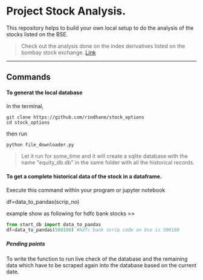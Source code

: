 # Project Stock Analysis. 
This repository helps to build your own local setup to do the analysis of the stocks listed on the BSE. 

> Check out the analysis done on the index derivatives listed on the bombay stock exchange. [Link](https://github.com/rindhane/stock_options/blob/master/Derivative%20Analysis.ipynb)  


***

## Commands

#### To generat the local database

In the terminal,

```
git clone https://github.com/rindhane/stock_options
cd stock_options
``` 

then run 

```python 
python file_downloader.py
```

> Let it run for some_time and it will create a sqlite database with the name "equity_db.db" in the same folder with all the historical records.


#### To get a complete historical data of the stock in a dataframe. 

Execute this command within your program or jupyter notebook

df=data_to_pandas(scrip_no)

example show as following for hdfc bank stocks >>

```python
from start_db import data_to_pandas
df=data_to_pandas(500180) #hdfc bank scrip code on bse is 500180
```

##### Pending points 
To write the function to run live check of the database and the remaining data which have to be scraped again into the database based on the current date.